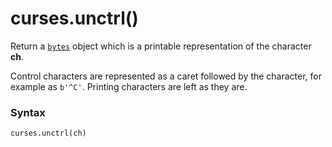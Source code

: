 # curses.unctrl()

Return a [`bytes`](/built-in-types/bytes/) object which is a printable representation of the character **ch**.

Control characters are represented as a caret followed by the character, for example as `b'^C'`. Printing characters are left as they are.

### Syntax

```python
curses.unctrl(ch)
```